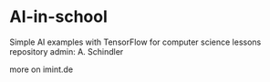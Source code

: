 # AI-in-school
Simple AI examples with TensorFlow for computer science lessons
repository admin: A. Schindler

more on  imint.de
